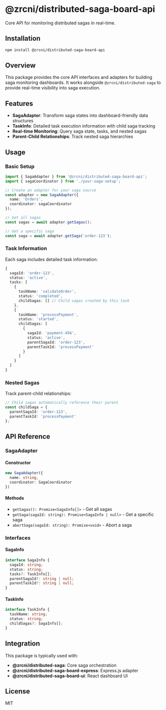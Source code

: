 # @zrcni/distributed-saga-board-api

Core API for monitoring distributed sagas in real-time.

## Installation

```bash
npm install @zrcni/distributed-saga-board-api
```

## Overview

This package provides the core API interfaces and adapters for building saga monitoring dashboards. It works alongside `@zrcni/distributed-saga` to provide real-time visibility into saga execution.

## Features

- **SagaAdapter**: Transform saga states into dashboard-friendly data structures
- **TaskInfo**: Detailed task execution information with child saga tracking
- **Real-time Monitoring**: Query saga state, tasks, and nested sagas
- **Parent-Child Relationships**: Track nested saga hierarchies

## Usage

### Basic Setup

```typescript
import { SagaAdapter } from '@zrcni/distributed-saga-board-api';
import { sagaCoordinator } from './your-saga-setup';

// Create an adapter for your saga source
const adapter = new SagaAdapter({
  name: 'Orders',
  coordinator: sagaCoordinator
});

// Get all sagas
const sagas = await adapter.getSagas();

// Get a specific saga
const saga = await adapter.getSaga('order-123');
```

### Task Information

Each saga includes detailed task information:

```typescript
{
  sagaId: 'order-123',
  status: 'active',
  tasks: [
    {
      taskName: 'validateOrder',
      status: 'completed',
      childSagas: [] // Child sagas created by this task
    },
    {
      taskName: 'processPayment',
      status: 'started',
      childSagas: [
        {
          sagaId: 'payment-456',
          status: 'active',
          parentSagaId: 'order-123',
          parentTaskId: 'processPayment'
        }
      ]
    }
  ]
}
```

### Nested Sagas

Track parent-child relationships:

```typescript
// Child sagas automatically reference their parent
const childSaga = {
  parentSagaId: 'order-123',
  parentTaskId: 'processPayment'
};
```

## API Reference

### SagaAdapter

#### Constructor

```typescript
new SagaAdapter({
  name: string,
  coordinator: SagaCoordinator
})
```

#### Methods

- `getSagas(): Promise<SagaInfo[]>` - Get all sagas
- `getSaga(sagaId: string): Promise<SagaInfo | null>` - Get a specific saga
- `abortSaga(sagaId: string): Promise<void>` - Abort a saga

### Interfaces

#### SagaInfo

```typescript
interface SagaInfo {
  sagaId: string;
  status: string;
  tasks?: TaskInfo[];
  parentSagaId?: string | null;
  parentTaskId?: string | null;
}
```

#### TaskInfo

```typescript
interface TaskInfo {
  taskName: string;
  status: string;
  childSagas?: SagaInfo[];
}
```

## Integration

This package is typically used with:

- **@zrcni/distributed-saga**: Core saga orchestration
- **@zrcni/distributed-saga-board-express**: Express.js adapter
- **@zrcni/distributed-saga-board-ui**: React dashboard UI

## License

MIT
